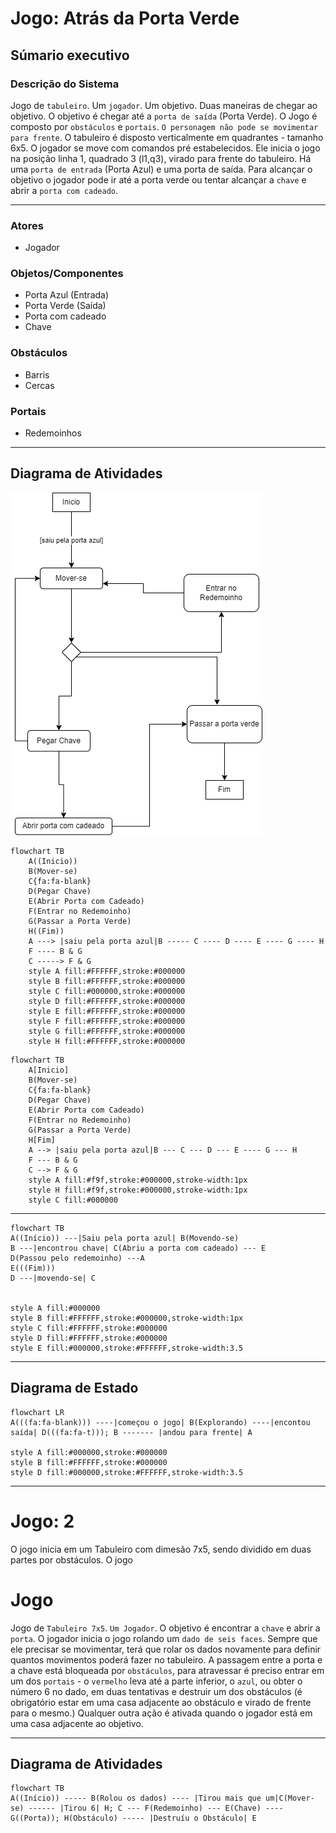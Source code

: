 # Jogo: **Atrás da Porta Verde**

## Súmario executivo

### Descrição do Sistema
Jogo de `tabuleiro`. Um `jogador`. Um objetivo. Duas maneiras de chegar ao objetivo. O objetivo é chegar até a `porta de saída` (Porta Verde). O Jogo é composto por `obstáculos` e `portais`. `O personagem não pode se movimentar para frente`. O tabuleiro é disposto verticalmente em quadrantes - tamanho 6x5. O jogador se move com comandos pré estabelecidos. Ele inicia o jogo na posição linha 1, quadrado 3 (l1,q3), virado para frente do tabuleiro. Há uma `porta de entrada` (Porta Azul) e uma porta de saída. Para alcançar o objetivo o jogador pode ir até a porta verde ou tentar alcançar a `chave` e abrir a `porta com cadeado`. 

---
### Atores
- Jogador

### Objetos/Componentes
- Porta Azul (Entrada)
- Porta Verde (Saída)
- Porta com cadeado
- Chave
### Obstáculos
- Barris
- Cercas
### Portais
- Redemoinhos
---
## Diagrama de Atividades

![Diagrama](ActivityDiagram.drawio.png)
```mermaid
flowchart TB
    A((Inicio))
    B(Mover-se)
    C{fa:fa-blank}
    D(Pegar Chave)
    E(Abrir Porta com Cadeado)
    F(Entrar no Redemoinho)
    G(Passar a Porta Verde)
    H((Fim))
    A ---> |saiu pela porta azul|B ----- C ---- D ---- E ---- G ---- H
    F ---- B & G
    C -----> F & G
    style A fill:#FFFFFF,stroke:#000000
    style B fill:#FFFFFF,stroke:#000000
    style C fill:#000000,stroke:#000000
    style D fill:#FFFFFF,stroke:#000000
    style E fill:#FFFFFF,stroke:#000000
    style F fill:#FFFFFF,stroke:#000000
    style G fill:#FFFFFF,stroke:#000000
    style H fill:#FFFFFF,stroke:#000000
```
```mermaid
flowchart TB
    A[Inicio]
    B(Mover-se)
    C{fa:fa-blank}
    D(Pegar Chave)
    E(Abrir Porta com Cadeado)
    F(Entrar no Redemoinho)
    G(Passar a Porta Verde)
    H[Fim]
    A --> |saiu pela porta azul|B --- C --- D --- E ---- G --- H
    F --- B & G
    C --> F & G
    style A fill:#f9f,stroke:#000000,stroke-width:1px
    style H fill:#f9f,stroke:#000000,stroke-width:1px
    style C fill:#000000
```
-------


```mermaid
flowchart TB
A((Início)) ---|Saiu pela porta azul| B(Movendo-se)
B ---|encontrou chave| C(Abriu a porta com cadeado) --- E
D(Passou pelo redemoinho) ---A
E(((Fim)))
D ---|movendo-se| C


style A fill:#000000
style B fill:#FFFFFF,stroke:#000000,stroke-width:1px
style C fill:#FFFFFF,stroke:#000000
style D fill:#FFFFFF,stroke:#000000
style E fill:#000000,stroke:#FFFFFF,stroke-width:3.5
```
----

## Diagrama de Estado
```mermaid
flowchart LR
A(((fa:fa-blank))) ----|começou o jogo| B(Explorando) ----|encontou saída| D(((fa:fa-t))); B ------- |andou para frente| A

style A fill:#000000,stroke:#000000
style B fill:#FFFFFF,stroke:#000000
style D fill:#000000,stroke:#FFFFFF,stroke-width:3.5
```
---
# Jogo: 2
O jogo inicia em um Tabuleiro com dimesão 7x5, sendo dividido em duas partes por obstáculos. O jogo 










# Jogo
Jogo de `Tabuleiro 7x5`. `Um Jogador`. O objetivo é encontrar a `chave` e abrir a `porta`. O jogador inicia o jogo rolando um `dado de seis faces`. Sempre que ele precisar se movimentar, terá que rolar os dados novamente para definir quantos movimentos poderá fazer no tabuleiro. A passagem entre a porta e a chave está bloqueada por `obstáculos`, para atravessar é preciso entrar em um dos `portais` - o `vermelho` leva até a parte inferior, o `azul`, ou obter o número 6 no dado, em duas tentativas e destruir um dos obstáculos (é obrigatório estar em uma casa adjacente ao obstáculo e virado de frente para o mesmo.) Qualquer outra ação é ativada quando o jogador está em uma casa adjacente ao objetivo.

---

## Diagrama de Atividades

```mermaid
flowchart TB
A((Início)) ----- B(Rolou os dados) ---- |Tirou mais que um|C(Mover-se) ------ |Tirou 6| H; C --- F(Redemoinho) --- E(Chave) ----G((Porta)); H(Obstáculo) ----- |Destruíu o Obstáculo| E
```